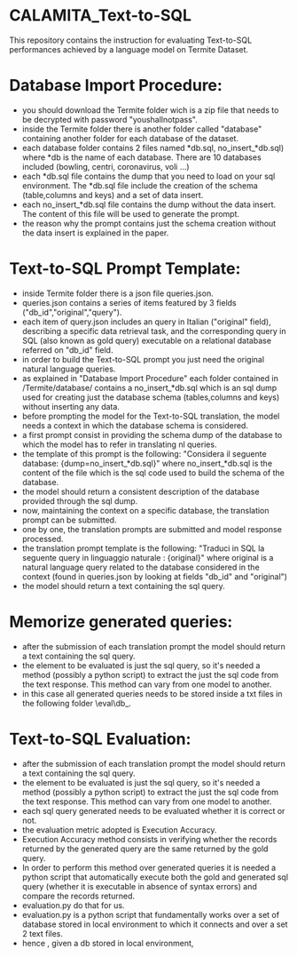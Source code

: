 # CALAMITA_Text-to-SQL
This repository contains the instruction for evaluating Text-to-SQL performances achieved by a language model on Termite Dataset.

# Database Import Procedure:

- you should download the Termite folder wich is a zip file that needs to be decrypted with password "youshallnotpass".
- inside the Termite folder there is another folder called "database" containing another folder for each database of the dataset.
- each database folder contains 2 files named *db.sql, no_insert_*db.sql) where *db is the name of each database. There are 10 databases included (bowling, centri, coronavirus, voli ...)
- each *db.sql file contains the dump that you need to load on your sql environment. The *db.sql file include the creation of the schema (table,columns and keys) and a set of data insert.
- each no_insert_*db.sql file contains the dump without the data insert. The content of this file will be used to generate the prompt.
- the reason why the prompt contains just the schema creation without the data insert is explained in the paper.

# Text-to-SQL Prompt Template:

- inside Termite folder there is a json file queries.json.
- queries.json contains a series of items featured by 3 fields ("db_id","original","query").
- each item of query.json includes an query in Italian ("original" field), describing a specific data retrieval task, and the corresponding query in SQL (also known as gold query) executable on a relational database referred on "db_id" field.
- in order to build the Text-to-SQL prompt you just need the original natural language queries.
- as explained in "Database Import Procedure" each folder contained in /Termite/database/ contains a no_insert_*db.sql which is an sql dump used for creating just the database schema (tables,columns and keys) without inserting any data.
- before prompting the model for the Text-to-SQL translation, the model needs a context in which the database schema is considered.
- a first prompt consist in providing the schema dump of the database to which the model has to refer in translating nl queries.
- the template of this prompt is the following: "Considera il seguente database: {dump=no_insert_*db.sql}" where no_insert_*db.sql is the content of the file which is the sql code used to build the schema of the database.
- the model should return a consistent description of the database provided through the sql dump.
- now, maintaining the context on a specific database, the translation prompt can be submitted.
- one by one, the translation prompts are submitted and model response processed.
- the translation prompt template is the following: "Traduci in SQL la seguente query in linguaggio naturale : {original}" where original is a natural language query related to the database considered in the context (found in queries.json by looking at fields "db_id" and "original") 
- the model should return a text containing the sql query.

# Memorize generated queries:
- after the submission of each translation prompt the model should return a text containing the sql query.
- the element to be evaluated is just the sql query, so it's needed a method (possibly a python script) to extract the just the sql code from the text response. This method can vary from one model to another.
- in this case all generated queries needs to be stored inside a txt files in the following folder \eval\db_.

# Text-to-SQL Evaluation:
- after the submission of each translation prompt the model should return a text containing the sql query.
- the element to be evaluated is just the sql query, so it's needed a method (possibly a python script) to extract the just the sql code from the text response. This method can vary from one model to another.
- each sql query generated needs to be evaluated whether it is correct or not.
- the evaluation metric adopted is Execution Accuracy.
- Execution Accuracy method consists in verifying whether the records returned by the generated query are the same returned by the gold query.
- In order to perform this method over generated queries it is needed a python script that automatically execute both the gold and generated sql query (whether it is executable in absence of syntax errors) and compare the records returned.
- evaluation.py do that for us.
- evaluation.py is a python script that fundamentally works over a set of database stored in local environment to which it connects and over a set 2 text files.
- hence , given a db stored in local environment,  
  







